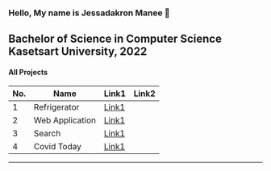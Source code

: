 ### Hello, My name is Jessadakron Manee 👋
Bachelor of Science in Computer Science Kasetsart University, 2022
---
#### All Projects
| No. | Name | Link1 | Link2 |
| ---- | ---- | ---- | ---- |
| 1 | Refrigerator | [Link1](https://github.com/winsoul2/Refrigerator) |  |
| 2 | Web Application| [Link1](https://github.com/winsoul2/nodejs_login) |  |
| 3 | Search | [Link1](https://github.com/winsoul2/Search) |  |
| 4 | Covid Today | [Link1](https://github.com/winsoul2/covid) |  |


---
